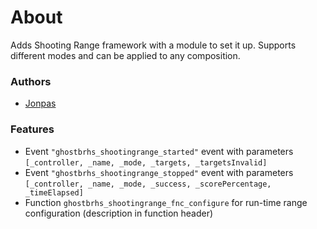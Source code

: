 # About

Adds Shooting Range framework with a module to set it up. Supports different modes and can be applied to any composition.

### Authors

- [Jonpas](http://github.com/jonpas)

### Features

- Event `"ghostbrhs_shootingrange_started"` event with parameters `[_controller, _name, _mode, _targets, _targetsInvalid]`
- Event `"ghostbrhs_shootingrange_stopped"` event with parameters `[_controller, _name, _mode, _success, _scorePercentage, _timeElapsed]`
- Function `ghostbrhs_shootingrange_fnc_configure` for run-time range configuration (description in function header)
